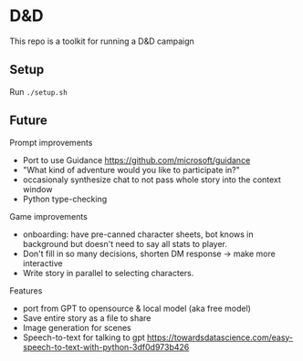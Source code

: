 # D&D

This repo is a toolkit for running a D&D campaign

## Setup

Run `./setup.sh`

## Future

Prompt improvements

-   Port to use Guidance https://github.com/microsoft/guidance
-   "What kind of adventure would you like to participate in?"
-   occasionaly synthesize chat to not pass whole story into the context window
-   Python type-checking

Game improvements

-   onboarding: have pre-canned character sheets, bot knows in background but doesn't need to say all stats to player.
-   Don't fill in so many decisions, shorten DM response -> make more interactive
-   Write story in parallel to selecting characters.

Features

-   port from GPT to opensource & local model (aka free model)
-   Save entire story as a file to share
-   Image generation for scenes
-   Speech-to-text for talking to gpt https://towardsdatascience.com/easy-speech-to-text-with-python-3df0d973b426
